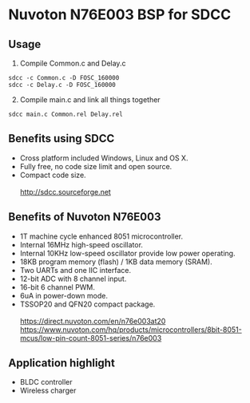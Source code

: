 # Nuvoton N76E003 BSP for SDCC
## Usage
 1. Compile Common.c and Delay.c
```
sdcc -c Common.c -D FOSC_160000
sdcc -c Delay.c -D FOSC_160000
```
2. Compile main.c and link all things together
```
sdcc main.c Common.rel Delay.rel
```
## Benefits using SDCC
 - Cross platform included Windows, Linux and OS X.
 - Fully free, no code size limit  and open source.
 - Compact code size.
<br><br>
http://sdcc.sourceforge.net
## Benefits of Nuvoton N76E003
 - 1T machine cycle enhanced 8051 microcontroller.
 - Internal 16MHz high-speed oscillator.
 - Internal 10KHz low-speed oscillator provide low power operating.
 - 18KB program memory (flash) / 1KB data memory (SRAM).
 - Two UARTs and one IIC interface.
 - 12-bit ADC with 8 channel input.
 - 16-bit 6 channel PWM.
 - 6uA in power-down mode.
 - TSSOP20 and QFN20 compact package.
<br><br>
https://direct.nuvoton.com/en/n76e003at20<br>
https://www.nuvoton.com/hq/products/microcontrollers/8bit-8051-mcus/low-pin-count-8051-series/n76e003
## Application highlight
 - BLDC controller
 - Wireless charger
